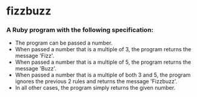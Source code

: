 # fizzbuzz

### A Ruby program with the following specification:

- The program can be passed a number.
- When passed a number that is a multiple of 3, the program returns the message 'Fizz'.
- When passed a number that is a multiple of 5, the program returns the message 'Buzz'.
- When passed a number that is a multiple of both 3 and 5, the program ignores the previous 2 rules and returns the message 'Fizzbuzz'.
- In all other cases, the program simply returns the given number.
